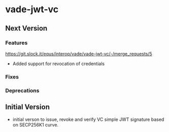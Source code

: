 # vade-jwt-vc

## Next Version

### Features

https://git.slock.it/equs/interop/vade/vade-jwt-vc/-/merge_requests/5

- Added support for revocation of credentials

### Fixes

### Deprecations

## Initial Version

- initial verson to issue, revoke and verify VC simple JWT signature based on SECP256K1 curve.

